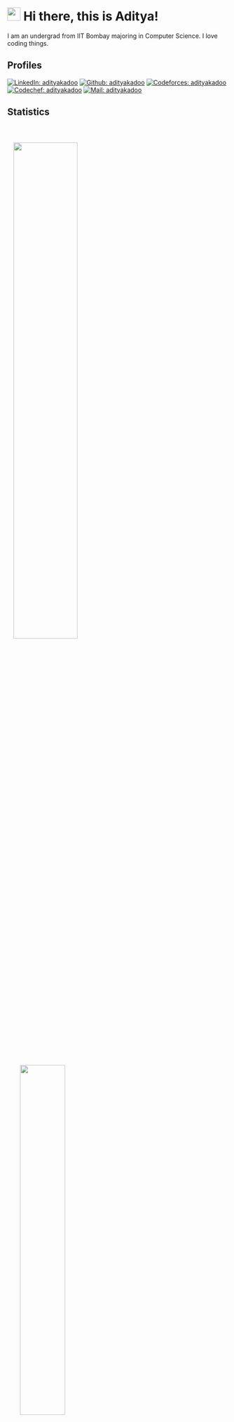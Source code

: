 
# <img src="https://raw.githubusercontent.com/MartinHeinz/MartinHeinz/master/wave.gif" width="30px"> Hi there, this is Aditya!

I am an undergrad from IIT Bombay majoring in Computer Science. I love coding things.

## Profiles

[![LinkedIn: adityakadoo](https://img.shields.io/badge/-LinkedIn-bf91f3?style=for-the-badge&logo=linkedin&logoColor=fff&labelColor=1a1b27&link=https://www.linkedin.com/in/aditya-kadoo-513284222/)](https://www.linkedin.com/in/aditya-kadoo-513284222/)
[![Github: adityakadoo](https://img.shields.io/badge/-Github-bf91f3?style=for-the-badge&logo=github&logoColor=fff&labelColor=1a1b27&link=https://www.github.com/adityakadoo/)](https://www.github.com/adityakadoo/)
[![Codeforces: adityakadoo](https://img.shields.io/badge/-Codeforces-bf91f3?style=for-the-badge&logo=codeforces&logoColor=fff&labelColor=1a1b27&link=https://codeforces.com/profile/Addi.sama)](https://codeforces.com/profile/Addi.sama)
[![Codechef: adityakadoo](https://img.shields.io/badge/-Codechef-bf91f3?style=for-the-badge&logo=codechef&logoColor=fff&labelColor=1a1b27&link=https://www.codechef.com/users/aditya_kadoo)](https://www.codechef.com/users/aditya_kadoo)
[![Mail: adityakadoo](https://img.shields.io/badge/-Mail-bf91f3?style=for-the-badge&logo=gmail&logoColor=fff&labelColor=1a1b27&link=mailto:aditya1449kadoo@gmail.com)](mailto:aditya1449kadoo@gmail.com)

## Statistics

<code>
<p align="left">
  <img width="53.8%" src="https://github-readme-stats.vercel.app/api?username=adityakadoo&show_icons=true&hide_border=true&theme=tokyonight" />
    <img width="45.2%" src="https://github-readme-stats.vercel.app/api/top-langs/?username=adityakadoo&layout=compact&hide_border=true&theme=tokyonight" />
</p>
</code>

